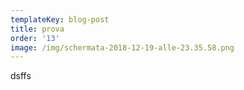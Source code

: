 ```yaml
---
templateKey: blog-post
title: prova
order: '13'
image: /img/schermata-2018-12-19-alle-23.35.58.png
---
```

dsffs
